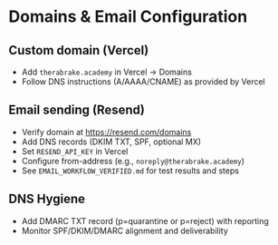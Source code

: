 # Domains & Email Configuration

## Custom domain (Vercel)

- Add `therabrake.academy` in Vercel → Domains
- Follow DNS instructions (A/AAAA/CNAME) as provided by Vercel

## Email sending (Resend)

- Verify domain at <https://resend.com/domains>
- Add DNS records (DKIM TXT, SPF, optional MX)
- Set `RESEND_API_KEY` in Vercel
- Configure from-address (e.g., `noreply@therabrake.academy`)
- See `EMAIL_WORKFLOW_VERIFIED.md` for test results and steps

## DNS Hygiene

- Add DMARC TXT record (p=quarantine or p=reject) with reporting
- Monitor SPF/DKIM/DMARC alignment and deliverability

